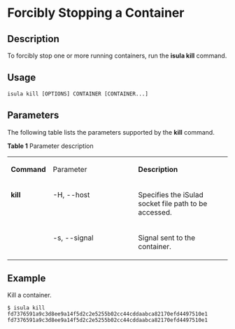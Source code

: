 # Forcibly Stopping a Container<a name="EN-US_TOPIC_0184808057"></a>

## Description<a name="en-us_topic_0183292665_section13350115135310"></a>

To forcibly stop one or more running containers, run the  **isula kill**  command.

## **Usage**<a name="en-us_topic_0183292665_section188811239165314"></a>

```
isula kill [OPTIONS] CONTAINER [CONTAINER...]
```

## Parameters<a name="en-us_topic_0183292665_section4322824135919"></a>

The following table lists the parameters supported by the  **kill**  command.

**Table  1**  Parameter description

<a name="en-us_topic_0183292665_table169751130165112"></a>
<table><tbody><tr id="en-us_topic_0183292665_row319819347519"><td class="cellrowborder" valign="top" width="17.333333333333336%"><p id="en-us_topic_0183292665_p29829438516"><a name="en-us_topic_0183292665_p29829438516"></a><a name="en-us_topic_0183292665_p29829438516"></a><strong id="en-us_topic_0183292665_b898274385115"><a name="en-us_topic_0183292665_b898274385115"></a><a name="en-us_topic_0183292665_b898274385115"></a>Command</strong></p>
</td>
<td class="cellrowborder" valign="top" width="39.57575757575758%"><p id="en-us_topic_0183292665_p209821543135113"><a name="en-us_topic_0183292665_p209821543135113"></a><a name="en-us_topic_0183292665_p209821543135113"></a>Parameter</p>
</td>
<td class="cellrowborder" valign="top" width="43.09090909090909%"><p id="en-us_topic_0183292665_p79821843145113"><a name="en-us_topic_0183292665_p79821843145113"></a><a name="en-us_topic_0183292665_p79821843145113"></a><strong id="en-us_topic_0183292665_b1598244395110"><a name="en-us_topic_0183292665_b1598244395110"></a><a name="en-us_topic_0183292665_b1598244395110"></a>Description</strong></p>
</td>
</tr>
<tr id="en-us_topic_0183292665_row58305372820"><td class="cellrowborder" rowspan="2" valign="top" width="17.333333333333336%"><p id="en-us_topic_0183292665_p118191410451"><a name="en-us_topic_0183292665_p118191410451"></a><a name="en-us_topic_0183292665_p118191410451"></a><strong id="en-us_topic_0183292665_b173181853113112"><a name="en-us_topic_0183292665_b173181853113112"></a><a name="en-us_topic_0183292665_b173181853113112"></a>kill</strong></p>
</td>
<td class="cellrowborder" valign="top" width="39.57575757575758%"><p id="en-us_topic_0183292665_p788705815285"><a name="en-us_topic_0183292665_p788705815285"></a><a name="en-us_topic_0183292665_p788705815285"></a>-H, --host</p>
</td>
<td class="cellrowborder" valign="top" width="43.09090909090909%"><p id="en-us_topic_0183292665_p98932586284"><a name="en-us_topic_0183292665_p98932586284"></a><a name="en-us_topic_0183292665_p98932586284"></a>Specifies the iSulad socket file path to be accessed.</p>
</td>
</tr>
<tr id="en-us_topic_0183292665_row1581911017514"><td class="cellrowborder" valign="top"><p id="en-us_topic_0183292665_p118190101656"><a name="en-us_topic_0183292665_p118190101656"></a><a name="en-us_topic_0183292665_p118190101656"></a>-s, --signal</p>
</td>
<td class="cellrowborder" valign="top"><p id="en-us_topic_0183292665_p16861421431"><a name="en-us_topic_0183292665_p16861421431"></a><a name="en-us_topic_0183292665_p16861421431"></a>Signal sent to the container.</p>
</td>
</tr>
</tbody>
</table>

## Example<a name="en-us_topic_0183292665_section1734193235916"></a>

Kill a container.

```
$ isula kill fd7376591a9c3d8ee9a14f5d2c2e5255b02cc44cddaabca82170efd4497510e1
fd7376591a9c3d8ee9a14f5d2c2e5255b02cc44cddaabca82170efd4497510e1
```

